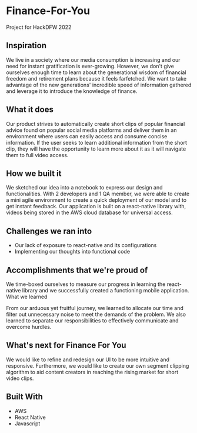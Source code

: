 # Finance-For-You
Project for HackDFW 2022


## Inspiration

We live in a society where our media consumption is increasing and our need for instant gratification is ever-growing. However, we don't give ourselves enough time to learn about the generational wisdom of financial freedom and retirement plans because it feels farfetched. We want to take advantage of the new generations' incredible speed of information gathered and leverage it to introduce the knowledge of finance.

## What it does

Our product strives to automatically create short clips of popular financial advice found on popular social media platforms and deliver them in an environment where users can easily access and consume concise information. If the user seeks to learn additional information from the short clip, they will have the opportunity to learn more about it as it will navigate them to full video access.

## How we built it

We sketched our idea into a notebook to express our design and functionalities. With 2 developers and 1 QA member, we were able to create a mini agile environment to create a quick deployment of our model and to get instant feedback. Our application is built on a react-native library with, videos being stored in the AWS cloud database for universal access.

## Challenges we ran into

- Our lack of exposure to react-native and its configurations
- Implementing our thoughts into functional code

## Accomplishments that we're proud of

We time-boxed ourselves to measure our progress in learning the react-native library and we successfully created a functioning mobile application.
What we learned

From our arduous yet fruitful journey, we learned to allocate our time and filter out unnecessary noise to meet the demands of the problem. We also learned to separate our responsibilities to effectively communicate and overcome hurdles.

## What's next for Finance For You

We would like to refine and redesign our UI to be more intuitive and responsive. Furthermore, we would like to create our own segment clipping algorithm to aid content creators in reaching the rising market for short video clips.

## Built With

- AWS
- React Native
- Javascript
